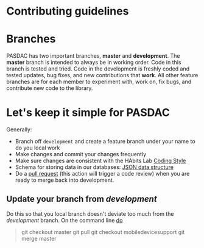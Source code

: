 Contributing guidelines
=======================

# Branches
PASDAC has two important branches, **master** and **development**. The **master** branch is intended to always be in working order. Code in this branch is tested and tried. Code in the development is freshly coded and tested updates, bug fixes, and new contributions that **work**. All other feature branches are for each member to experiment with, work on, fix bugs, and contribute new code to the library.

# Let's keep it simple for PASDAC

Generally:
- Branch off `development` and create a feature branch under your name to do you local work
- Make changes and commit your changes frequently
- Make sure changes are consistent with the HAbits Lab [Coding Style](https://drive.google.com/open?id=1Ne8g_nWbiyg5-GJ5NfPpWlUVnSPmtLI-CTTTXO0NI-k)
- Schema for storing data in our databases: [JSON data structure](https://drive.google.com/open?id=1KvyzyS0nrN__LWOn_R2D8JSXzI7p0eI8fm3WaaywIJY)
- Do a  [pull request](https://help.github.com/articles/about-pull-requests/) (this action will trigger a code review) when you are ready to merge back into development.

## Update your branch from _development_
Do this so that you local branch doesn't deviate too much from the _development_ branch. On the command line [do](https://stackoverflow.com/questions/16329776/how-to-keep-a-git-branch-in-sync-with-master)
> git checkout master
  git pull
  git checkout mobiledevicesupport
  git merge master
